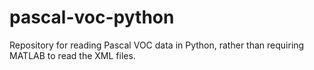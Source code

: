 # pascal-voc-python
Repository for reading Pascal VOC data in Python, rather than requiring MATLAB to read the XML files.

